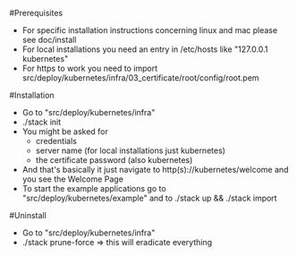 #Prerequisites
- For specific installation instructions concerning linux and mac please see doc/install
- For local installations you need an entry in /etc/hosts like "127.0.0.1 kubernetes"
- For https to work you need to import src/deploy/kubernetes/infra/03_certificate/root/config/root.pem
                                     
#Installation
- Go to "src/deploy/kubernetes/infra"
- ./stack init
- You might be asked for
    - credentials
    - server name (for local installations just kubernetes)
    - the certificate password (also kubernetes)
- And that's basically it just navigate to http(s)://kubernetes/welcome and you see the Welcome Page
- To start the example applications go to "src/deploy/kubernetes/example" and to ./stack up && ./stack import

#Uninstall
- Go to "src/deploy/kubernetes/infra"
- ./stack prune-force => this will eradicate everything